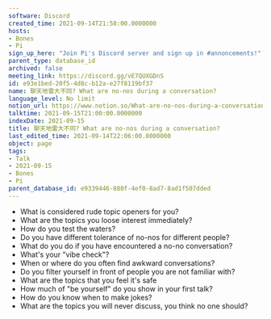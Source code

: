 ```yaml
---
software: Discord
created_time: 2021-09-14T21:58:00.0000000
hosts:
- Bones
- Pi
sign_up_here: "Join Pi's Discord server and sign up in #annoncements!"
parent_type: database_id
archived: false
meeting_link: https://discord.gg/vE7QUXGDnS
id: e93e1bed-20f5-4d8c-b12a-e27f8119bf37
name: 聊天地雷大不同? What are no-nos during a conversation?
language_level: No limit
notion_url: https://www.notion.so/What-are-no-nos-during-a-conversation-e93e1bed20f54d8cb12ae27f8119bf37
talktime: 2021-09-15T21:00:00.0000000
indexDate: 2021-09-15
title: 聊天地雷大不同? What are no-nos during a conversation?
last_edited_time: 2021-09-14T22:06:00.0000000
object: page
tags:
- Talk
- 2021-09-15
- Bones
- Pi
parent_database_id: e9339446-880f-4ef0-8ad7-8ad1f507dded
---
```



   - What is considered rude topic openers for you?
   - What are the topics you loose interest immediately?
   - How do you test the waters?
   - Do you have different tolerance of no-nos for different people?
   - What do you do if you have encountered a no-no conversation? 
   - What's your "vibe check"?
   - When or where do you often find awkward conversations?
   - Do you filter yourself in front of people you are not familiar with?
   - What are the topics that you feel it's safe
   - How much of "be yourself" do you show in your first talk?
   - How do you know when to make jokes?
   - What are the topics you will never discuss, you think no one should?









